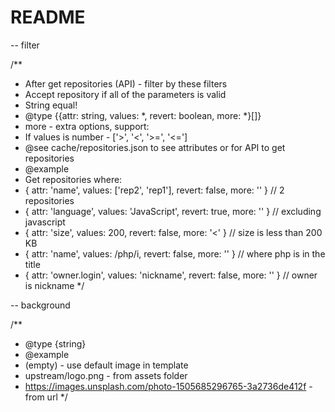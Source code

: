 # README


-- filter

/**
  * After get repositories (API) - filter by these filters
  * Accept repository if all of the parameters is valid
  * String equal!
  * @type {{attr: string, values: *, revert: boolean, more: *}[]}
  *  more - extra options, support:
  *    If values is number - ['>', '<', '>=', '<=']
  * @see cache/repositories.json to see attributes or for API to get repositories
  * @example
  *  Get repositories where:
  *  { attr: 'name', values: ['rep2', 'rep1'], revert: false, more: '' } // 2 repositories
  *  { attr: 'language', values: 'JavaScript', revert: true, more: '' } // excluding javascript
  *  { attr: 'size', values: 200, revert: false, more: '<' } //  size is less than 200 KB
  *  { attr: 'name', values: /php/i, revert: false, more: '' } // where php is in the title
  *  { attr: 'owner.login', values: 'nickname', revert: false, more: '' } // owner is nickname
  */


-- background

/**
  * @type {string}
  * @example
  *  (empty) - use default image in template
  *  upstream/logo.png - from assets folder
  *  https://images.unsplash.com/photo-1505685296765-3a2736de412f - from url
  */
  